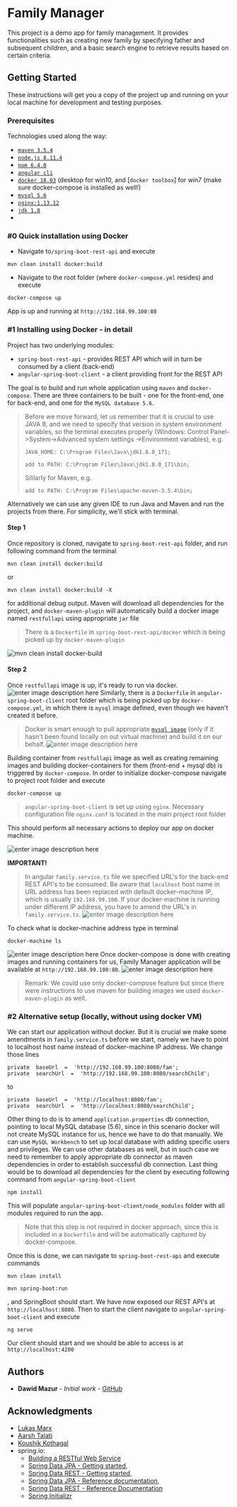 
# Family Manager

This project is a demo app for family management. It provides functionalities such as creating new family by specifying father and subsequent children, and a basic search engine to retrieve results based on certain criteria.

## Getting Started

These instructions will get you a copy of the project up and running on your local machine for development and testing purposes. 

### Prerequisites
Technologies used along the way:
* [`maven 3.5.4`](https://maven.apache.org/download.cgi)
* [`node.js 8.11.4`](https://nodejs.org/en/)
* [`npm 6.4.0`](https://www.npmjs.com/get-npm)
* [`angular cli`](https://cli.angular.io/)
* [`docker 18.03`](https://store.docker.com/editions/community/docker-ce-desktop-windows) (desktop for win10, and [`docker toolbox`] for win7 (make sure docker-compose is installed as well!)
* [`mysql 5.6`](https://hub.docker.com/r/mysql/mysql-server/)
* [`nginx:1.13.12`](https://docs.docker.com/samples/library/nginx/)
* [`jdk 1.8`](http://www.oracle.com/technetwork/java/javase/downloads/jdk8-downloads-2133151.html)
* 
### #0 Quick installation using Docker 
* Navigate to`/spring-boot-rest-api` and execute
```
mvn clean install docker:build
```
* Navigate to the root folder (where `docker-compose.yml` resides) and execute 
```
docker-compose up
```
App is up and running at `http://192.168.99.100:80`

### #1 Installing using Docker - in detail

Project has two underlying modules:
* `spring-boot-rest-api` - provides REST API which will in turn be consumed by a client (back-end)
* `angular-spring-boot-client` - a client providing front for the REST API

The goal is to build and run whole application using `maven` and `docker-compose`. There are three containers to be built - one for the front-end, one for back-end, and one for the `MySQL database 5.6`.

>Before we move forward, let us remember that it is crucial to use JAVA 8, and we need to specify that version in system environment variables, so the terminal executes properly (Windows: Control Panel->System->Advanced system settings ->Environment variables), e.g.
>```
>JAVA_HOME: C:\Program Files\Java\jdk1.8.0_171;
>```
>```
>add to PATH: C:\Program Files\Java\jdk1.8.0_171\bin;
>```
>Sililarly for Maven, e.g.
>```
>add to PATH: C:\Program Files\apache-maven-3.5.4\bin;
>```
Alternatively we can use any given IDE to run Java and Maven and run the projects from there. For simplicity, we'll stick with terminal.
#### Step 1
Once repository is cloned, navigate to `spring-boot-rest-api` folder, and run following command from the terminal
```
mvn clean install docker:build
```
or
```
mvn clean install docker:build -X
```
for additional debug output. Maven will download all dependencies for the project, and `docker-maven-plugin` will automatically build a docker image named `restfullapi` using appropriate `jar` file 
> There is a `Dockerfile` in `spring-boot-rest-api/docker` which is being picked up by `docker-maven-plugin`

![mvn clean install docker-build](https://lh3.googleusercontent.com/2g0D62G0gRul2_2XBrTPEXAWEC4NBkYLS7d33mDf6UaGoy961wsjpIGvlnf1ph-0kj4aFYk-0aM)
#### Step 2
Once `restfullapi` image is up, it's ready to run via docker. 
![enter image description here](https://lh3.googleusercontent.com/qbIJS5e23qN6N_kVRqZHTq1Bak_dtYI-lPhF-1qs__ccAmZrFKVq7QsgRi_nBJv9gnISihHbnv8)
Similarly, there is a `Dockerfile` in `angular-spring-boot-client` root folder which is being picked up by `docker-compose.yml`, in which there is `mysql` image defined, even though we haven't created it before.
> Docker is smart enough to pull appropriate [`mysql image`](https://hub.docker.com/r/mysql/mysql-server/) (only if it hasn't been found locally on out virtual machine) and build it on our behalf.
> ![enter image description here](https://lh3.googleusercontent.com/lg8UBW35JHa7xuu5mWo2TUOhX9vVhX6V2xUoVKaa0xV6sDgAmurd8BPkJ4R_Ml3B71EFAMMfT1A)

Building container from `restfullapi` image as well as creating remaining images and building docker-containers for them (front-end + mysql db) is triggered by `docker-compose`. In order to initialize docker-compose navigate to project root folder and execute
```
docker-compose up
```
> `angular-spring-boot-client` is set up using `nginx`. Necessary configuration file `nginx.conf` is located in the main project root folder

This should perform all necessary actions to deploy our app on docker machine.

![enter image description here](https://lh3.googleusercontent.com/g0bGUcP19Y1OYTK46TXp9MsogdStUAh6Q3JTE2QC64SIqpb3XbcsAH1PafZ9c53V9zya6f0er-E)

**IMPORTANT!**
>In angular `family.service.ts` file we specified URL's for the back-end REST API's to be consumed. Be aware that `localhost` host name in URL address has been replaced with default docker-machine IP, which is usually `192.168.99.100`. If your docker-machine is running under different IP address, you have to amend the URL's in `family.service.ts`. 
>![enter image description here](https://lh3.googleusercontent.com/-N0uxX5JTBJaJYoL6DOhUyIIuergX4kAb8xRR5gFoTZo4XDtSPbBeagX7qMC1HI6PREffvgP0jI)

To check what is docker-machine address type in terminal
```
docker-machine ls
```
![enter image description here](https://lh3.googleusercontent.com/p4UDsoOHh7z8U4NzgYQcryqGrYmgDkzb1lPEX4y7n2ZKaVOi2b6k3EyMiJEcSGCvZ8YcWw0do5E)
Once docker-compose is done with creating images and running containers for us, Family Manager application will be available at `http://192.168.99.100:80`.
![enter image description here](https://lh3.googleusercontent.com/VuLyjSprXidqmh4awb7g5HV0kh3jzwHKLH4YMZWDMVfXbil5jEbhPMgo3L4vg7uV9s0Fb9EY37o)

>Remark: We could use only docker-compose feature but since there were instructions to use maven for building images we used `docker-maven-plugin` as well.
###  #2 Alternative setup (locally, without using docker VM)
We can start our application without docker. But it is crucial we make some amendments in `family.service.ts` before we start, namely we have to point to localhost host name instead of docker-machine IP address. We change those lines
```
private  baseUrl  =  'http://192.168.99.100:8080/fam';
private  searchUrl  =  'http://192.168.99.100:8080/searchChild';
```
to
```
private  baseUrl  =  'http://localhost:8080/fam';
private  searchUrl  =  'http://localhost:8080/searchChild';
```
Other thing to do is to amend `application.properties` db connection, pointing to local MySQL database (5.6), since in this scenario docker will not create MySQL instance for us, hence we have to do that manually. We can use `MySQL Workbench` to set up local database with adding specific users and privileges. We can use other databases as well, but in such case we need to remember to apply appropriate db connector as maven dependencies in order to establish successful db connection.
Last thing would be to download all dependencies for the client by executing following command from `angular-spring-boot-client`

```
npm install
```
This will populate `angular-spring-boot-client/node_modules` folder with all modules required to run the app.
> Note that this step is not required in docker approach, since this is included in a `Dockerfile` and will be automatically captured by docker-compose.

Once this is done, we can navigate to `spring-boot-rest-api` and execute commands
```
mvn clean install 
```
```
mvn spring-boot:run 
```
, and SpringBoot should start. We have now exposed our REST API's at `http://localhost:8080`.
Then to start the client navigate to `angular-spring-boot-client` and execute 
```
ng serve
```
Our client should start and we should be able to access is at `http://localhost:4200`

## Authors

* **Dawid Mazur** - *Initial work* - [GitHub](https://github.com/lieutenant07)

## Acknowledgments

* [Lukas Marx](https://malcoded.com/posts/angular-docker)
* [Aarsh Talati](https://wildclick.wordpress.com/category/code-library/docker/)
* [Koushik Kothagal](https://javabrains.io/courses/angular_basics/)
* spring.io: 	
	* [Building a RESTful Web Service](https://spring.io/guides/gs/rest-service/) 
	* [Spring Data JPA - Getting started](https://spring.io/blog/2011/02/10/getting-started-with-spring-data-jpa/), 
	* [Spring Data REST - Getting started](https://spring.io/guides/gs/accessing-data-rest/), 
	* [Spring Data JPA - Reference documentation](https://docs.spring.io/spring-data/jpa/docs/current/reference/html/), 
	* [Spring Data REST - Reference Documentation](https://docs.spring.io/spring-data/rest/docs/current/reference/html/)
	* [Spring Initializr](https://start.spring.io/)